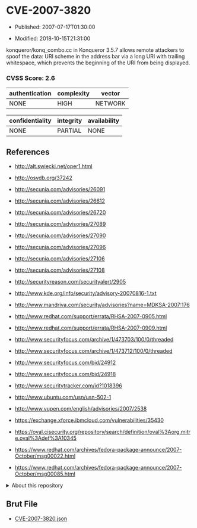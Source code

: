 # CVE-2007-3820

- Published: 2007-07-17T01:30:00

- Modified: 2018-10-15T21:31:00

konqueror/konq_combo.cc in Konqueror 3.5.7 allows remote attackers to spoof the data: URI scheme in the address bar via a long URI with trailing whitespace, which prevents the beginning of the URI from being displayed.

### CVSS Score: **2.6**

| authentication | complexity | vector |
| --- | --- | --- |
| NONE | HIGH | NETWORK |

| confidentiality | integrity | availability |
| --- | --- | --- |
| NONE | PARTIAL | NONE |

## References

* http://alt.swiecki.net/oper1.html

* http://osvdb.org/37242

* http://secunia.com/advisories/26091

* http://secunia.com/advisories/26612

* http://secunia.com/advisories/26720

* http://secunia.com/advisories/27089

* http://secunia.com/advisories/27090

* http://secunia.com/advisories/27096

* http://secunia.com/advisories/27106

* http://secunia.com/advisories/27108

* http://securityreason.com/securityalert/2905

* http://www.kde.org/info/security/advisory-20070816-1.txt

* http://www.mandriva.com/security/advisories?name=MDKSA-2007:176

* http://www.redhat.com/support/errata/RHSA-2007-0905.html

* http://www.redhat.com/support/errata/RHSA-2007-0909.html

* http://www.securityfocus.com/archive/1/473703/100/0/threaded

* http://www.securityfocus.com/archive/1/473712/100/0/threaded

* http://www.securityfocus.com/bid/24912

* http://www.securityfocus.com/bid/24918

* http://www.securitytracker.com/id?1018396

* http://www.ubuntu.com/usn/usn-502-1

* http://www.vupen.com/english/advisories/2007/2538

* https://exchange.xforce.ibmcloud.com/vulnerabilities/35430

* https://oval.cisecurity.org/repository/search/definition/oval%3Aorg.mitre.oval%3Adef%3A10345

* https://www.redhat.com/archives/fedora-package-announce/2007-October/msg00022.html

* https://www.redhat.com/archives/fedora-package-announce/2007-October/msg00085.html

<details>
<summary>About this repository</summary> 

  This repository is part of the project [Live Hack CVE](https://github.com/Live-Hack-CVE). Main website can be found [www.live-hack.org](https://www.live-hack.org) 
  
  Made by [Sn0wAlice](https://github.com/Sn0wAlice) for the people that care about security and need to have a feed of the latest CVEs. Hope you enjoy it, don't forget to star the repo and follow me on [Twitter](https://twitter.com/Sn0wAlice) and [Github](https://github.com/Sn0wAlice). And that is my [personnal website](https://www.alice-snow.me/)

  - [Home Page](https://github.com/Live-Hack-CVE)
  - [Framework](https://github.com/Live-Hack-CVE/cve-framework)
  - [CVE database](https://github.com/Live-Hack-CVE/full_database)
  - [Changelog](https://github.com/Live-Hack-CVE/Changelog)
</details>

## Brut File

* [CVE-2007-3820.json](https://raw.githubusercontent.com/Live-Hack-CVE/full_database/main/cves/2007/CVE-2007-3820.json)

